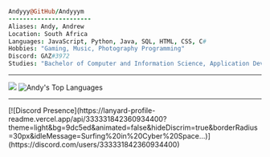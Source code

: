 ```coffee
Andyyy@GitHub/Andyyym
-----------------------
Aliases: Andy, Andrew
Location: South Africa
Languages: JavaScript, Python, Java, SQL, HTML, CSS, C#
Hobbies: "Gaming, Music, Photography Programming"
Discord: GΛZ#3972
Studies: "Bachelor of Computer and Information Science, Application Development"
``` 
<hr>
<picture>
<source 
  srcset="https://github-readme-stats.vercel.app/api?username=Andyyym&show_icons=true&theme=radical"
  media="(prefers-color-scheme: dark)"
/>
<source
  srcset="https://github-readme-stats.vercel.app/api?username=Andyyym&show_icons=true"
  media="(prefers-color-scheme: light), (prefers-color-scheme: no-preference)"
/>
<img src="https://github-readme-stats.vercel.app/api?username=Andyyym&show_icons=true" />
</picture>
  <picture>
    <source
      srcset="https://github-readme-stats.vercel.app/api/top-langs/?username=Andyyym&hide=java&theme=radical&layout=compact"
      media="(prefers-color-scheme: dark)"
    />
    <source
      srcset="https://github-readme-stats.vercel.app/api/top-langs/?username=Andyyym&hide=java"
      media="(prefers-color-scheme: light), (prefers-color-scheme: no-preference)"
    />
    <img src="https://github-readme-stats.vercel.app/api/top-langs/?username=Andyyym&hide=java" alt="Andy's Top Languages" />
  </picture>
  
<hr>
[![Discord Presence](https://lanyard-profile-readme.vercel.app/api/333331842360934400?theme=light&bg=9dc5ed&animated=false&hideDiscrim=true&borderRadius=30px&idleMessage=Surfing%20in%20Cyber%20Space...)](https://discord.com/users/333331842360934400)
